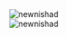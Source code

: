 <div align="center">
  <img src="https://github-readme-streak-stats.herokuapp.com/?user=newnishad&theme=blue-green&cache_seconds=60" alt="newnishad" />
  <br>
  <img src="https://github-readme-stats.vercel.app/api?username=newnishad&theme=blue-green&cache_seconds=60" alt="newnishad" />
</div>
